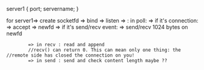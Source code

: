 server1
{
    port;
    servername;
}

for server1=> create socketfd => bind => listen => :
        in poll:
            => if it's connection:
                => accept => newfd
            => if it's send/recv event:
                => send/recv 1024 bytes on newfd

            => in recv : read and append
            //recv() can return 0. This can mean only one thing: the //remote side has closed the connection on you!
            => in send : send and check content length maybe ?? 